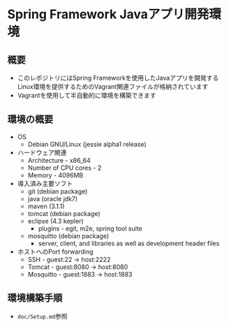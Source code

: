 # Spring Framework Javaアプリ開発環境

## 概要
- このレポジトリにはSpring Frameworkを使用したJavaアプリを開発するLinux環境を提供するためのVagrant関連ファイルが格納されています
- Vagrantを使用して半自動的に環境を構築できます

## 環境の概要
- OS
	- Debian GNU/Linux (jessie alpha1 release)
- ハードウェア関連
	- Architecture	- x86_64
	- Number of CPU cores	- 2
	- Memory	- 4096MB
- 導入済み主要ソフト
	- git (debian package)
	- java (oracle jdk7)
	- maven (3.1.1)
	- tomcat (debian package)
	- eclipse (4.3 kepler)
		- plugins - egit, m2e, spring tool suite
	- mosquitto (debian package)
		- server, client, and libraries as well as development header files
- ホストへのPort forwarding
	- SSH - guest:22 -> host:2222
	- Tomcat - guest:8080 -> host:8080
	- Mosquitto - guest:1883 -> host:1883

## 環境構築手順
- `doc/Setup.md`参照
